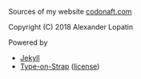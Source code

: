 Sources of my website [codonaft.com](https://codonaft.com)

Copyright (C) 2018 Alexander Lopatin

Powered by
- [Jekyll](https://jekyllrb.com)
- [Type-on-Strap](https://github.com/Sylhare/Type-on-Strap) ([license](LICENSE-Type-on-Strap.txt))

